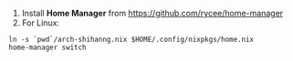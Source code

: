 1. Install **Home Manager** from https://github.com/rycee/home-manager
2. For Linux:
```
ln -s `pwd`/arch-shihanng.nix $HOME/.config/nixpkgs/home.nix
home-manager switch
```
